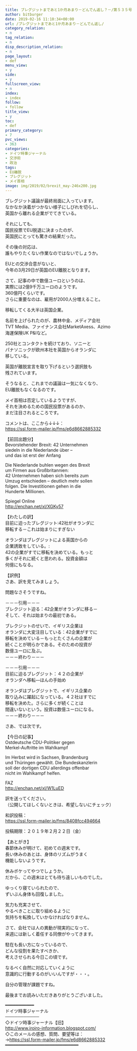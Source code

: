 ```yaml
---
title: ブレグジットまであと1か月あまり－どんでん返し？－/第５３５号
author: bitburger
date: 2019-02-16 11:10:34+00:00
url: /ブレグジットまであと1か月あまり－どんでん返し/
category_relation:
- n
tag_relation:
- n
disp_description_relation:
- n
page_layout:
- def
menu_view:
- y
side:
- y
fullscreen_view:
- n
index:
- index
follow:
- follow
title_view:
- y
toc:
- def
primary_category:
- 7
pvc_views:
- 363
categories:
- ドイツ時事ジャーナル
- 交渉術
- 政治
tags:
- EU離脱
- ブレグジット
- メイ首相
image: img/2019/02/brexit_may-246x200.jpg
---
```

ブレグジット議論が最終局面に入っています。  
なかなか決着がつかない様子にしびれを切らし、  
英国から離れる企業がでてきている。  
  
それにしても、  
国民投票でEU脱退に決まったのが、  
英国民にとっても驚きの結果だった。  
  
その後の対応は、  
誰もやりたくない作業なのではないでしょうか。  
  
EUとの交渉合意がないと、  
今年の3月29日が英国のEU離脱となります。

さて、記事の中で数億ユーロというのは、  
実際には2億9千万ユーロのようです。  
360億円くらいです。  
さらに重要なのは、雇用が2000人分増えること。  
  
移転してくる大半は英国企業。  
  
名前を上げられたのが、農林中金、メディア会社  
TVT Media、ファイナンス会社MarketAxess、Azimo  
海運保険UK P&Iなど。

250社とコンタクトを続けており、ソニーと  
パナソニックが欧州本社を英国からオランダに  
移している。

英国が離脱宣言を取り下げるという選択肢も  
残されています。  
  
そうなると、これまでの議論は一気になくなり、  
EU離脱もなくなるのです。  
  
メイ首相は否定しているようですが、  
それを決めるための国民投票があるのか、  
まだ注目されるところです。

コメントは、ここから↓↓↓：  
<a rel="noopener" href="https://ssl.form-mailer.jp/fms/e6d8662885332" target="_blank">https://ssl.form-mailer.jp/fms/e6d8662885332</a>

【前回出題分】  
Bevorstehender Brexit: 42 Unternehmen  
siedeln in die Niederlande über &#8211;  
und das ist erst der Anfang  
  
Die Niederlande buhlen wegen des Brexit  
um Firmen aus Großbritannien:  
42 Unternehmen haben sich bereits zum  
Umzug entschieden &#8211; deutlich mehr sollen  
folgen. Die Investitionen gehen in die  
Hunderte Millionen.  
  
Spiegel Online  
<a rel="noopener" href="http://enchan.net/xl/XGKy57" target="_blank">http://enchan.net/xl/XGKy57</a>

【わたしの訳】  
目前に迫ったブレグジット:42社がオランダに  
移転する－これは始まりにすぎない  
  
オランダはブレグジットによる英国からの  
企業誘致をしている。:  
42の企業がすでに移転を決めている。もっと  
多くがそれに続くと思われる。投資金額は  
何億にもなる。

【訳例】  
さあ、訳を見てみましょう。  
  
問題なさそうですね。

－－－引用－－－  
ブレクジット迫る：42企業がオランダに移る－  
そして、それは始まりの最初である。  
  
ブレクジットのせいで、イギリス企業は  
オランダに大変注目している：42企業がすでに  
移転を決めている－もっとたくさんの企業が  
続くことが明らかである。そのための投資が  
数億ユーロに及ぶ。  
－－－終わり－－－

－－－引用－－－  
目前に迫るブレグジット：４２の企業が  
オランダヘ移転―ほんの手始め  
  
オランダはブレグジットで、イギリス企業の  
取り込みに躍起になっている。４２社はすでに  
移転を決めた。さらに多くが続くことは  
間違いないという。投資は数億ユーロになる。  
－－－終わり－－－

さあ、では次です。  
  
【今日の記事】  
Ostdeutsche CDU-Politiker gegen  
Merkel-Auftritte im Wahlkampf  
  
Im Herbst wird in Sachsen, Brandenburg  
und Thüringen gewählt. Die Bundeskanzlerin  
soll der dortigen CDU allerdings offenbar  
nicht im Wahlkampf helfen.  
  
FAZ  
<a rel="noopener" href="http://enchan.net/xl/W1LuED" target="_blank">http://enchan.net/xl/W1LuED</a>

訳を送ってください。  
（公開してほしくないときは、希望しないにチェック）  
  
和訳投稿：  
 <a rel="noopener" href="https://ssl.form-mailer.jp/fms/8408fcc494664" target="_blank">https://ssl.form-mailer.jp/fms/8408fcc494664</a>  
  
投稿期限：２０１９年２月２２日（金）

【あとがき】  
春節休みが明けて、初めての週末です。  
長い休みのあとは、身体のリズムがうまく  
機能しないようです。  
  
休みボケってやつでしょうか。  
だから、この週末はとても待ち遠しいものでした。  
  
ゆっくり寝ていられたので、  
ずいぶん身体も回復しました。  
  
気力も充実させて、  
やるべきことに取り組めるように  
気持ちを転換していかなければなりません。  
  
さて、会社では人の異動が現実的になって、  
来週には新しく着任する同僚がやってきます。  
  
駐在も長い方になっているので、  
どんな役割を果たすべきか、  
考えさせられる今日この頃です。  
  
なるべく自然に対応していくように  
意識的に行動するのがいいんですが・・・。  
  
自分の管理が課題ですね。  
  
最後までお読みいただきありがとうございました。

━━━━━━━━━━━  
ドイツ時事ジャーナル  
───────────  
◇ドイツ時事ジャーナル【旧】  
<a rel="noopener" href="http://www.iroiro-information.blogspot.com/" target="_blank">http://www.iroiro-information.blogspot.com/</a>  
◇このメールの感想、質問、要望等は：  
-><a rel="noopener" href="https://ssl.form-mailer.jp/fms/e6d8662885332" target="_blank">https://ssl.form-mailer.jp/fms/e6d8662885332</a>  
━━━━━━━━━━━━━━━━━━━━━━━━━━━━